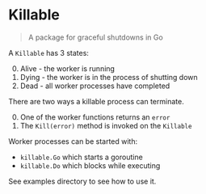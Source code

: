 # Killable

> A package for graceful shutdowns in Go

A `Killable` has 3 states:

0. Alive - the worker is running
0. Dying - the worker is in the process of shutting down
0. Dead - all worker processes have completed

There are two ways a killable process can terminate.

0. One of the worker functions returns an `error`
0. The `Kill(error)` method is invoked on the `Killable`

Worker processes can be started with:

* `killable.Go` which starts a goroutine
* `killable.Do` which blocks while executing

See examples directory to see how to use it.

